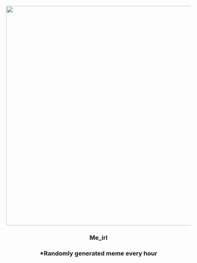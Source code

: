 <p align="center">
        <img src="https://i.redd.it/sn3x7uj81w691.gif" width="600" height="600">
        </p>
        <h3 align="center">Me_irl</h3>
        <h3 align="center">*Randomly generated meme every hour</h3>
    